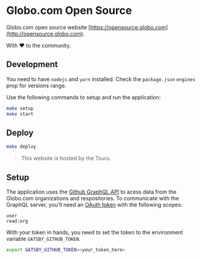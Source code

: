 # Globo.com Open Source

Globo.com open source website [https://opensource.globo.com](http://opensource.globo.com).

With ❤️ to the community.

## Development

You need to have `nodejs` and `yarn` installed. Check the `package.json` `engines` prop for versions range.

Use the following commands to setup and run the application:

```bash
make setup
make start
```

## Deploy

```bash
make deploy
```

> This website is hosted by the Tsuru.

## Setup

The application uses the [Github GraphQL API](https://developer.github.com/v4/) to acess data from the Globo.com organizations and respositories. To communicate with the GraphQL server, you'll need an [OAuth token](https://help.github.com/articles/creating-a-personal-access-token-for-the-command-line/) with the following scopes:

```
user
read:org
```

With your token in hands, you need to set the token to the environment variable `GATSBY_GITHUB_TOKEN`.

```bash
export GATSBY_GITHUB_TOKEN=<your_token_here>
```

